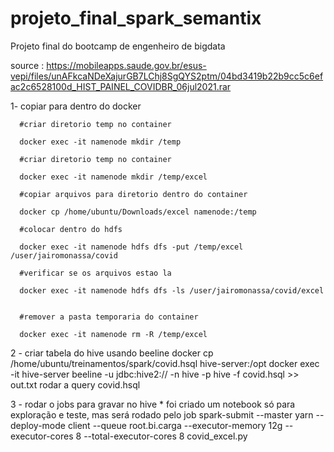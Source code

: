 # projeto_final_spark_semantix
Projeto final do bootcamp de engenheiro de bigdata


source : https://mobileapps.saude.gov.br/esus-vepi/files/unAFkcaNDeXajurGB7LChj8SgQYS2ptm/04bd3419b22b9cc5c6efac2c6528100d_HIST_PAINEL_COVIDBR_06jul2021.rar


1- copiar para dentro do docker

      #criar diretorio temp no container

      docker exec -it namenode mkdir /temp

      #criar diretorio temp no container

      docker exec -it namenode mkdir /temp/excel

      #copiar arquivos para diretorio dentro do container

      docker cp /home/ubuntu/Downloads/excel namenode:/temp

      #colocar dentro do hdfs

      docker exec -it namenode hdfs dfs -put /temp/excel  /user/jairomonassa/covid

      #verificar se os arquivos estao la

      docker exec -it namenode hdfs dfs -ls /user/jairomonassa/covid/excel


      #remover a pasta temporaria do container

      docker exec -it namenode rm -R /temp/excel
      
  2 - criar tabela do hive usando beeline
      docker cp /home/ubuntu/treinamentos/spark/covid.hsql hive-server:/opt
      docker exec -it hive-server beeline -u jdbc:hive2:// -n hive -p hive -f covid.hsql >> out.txt
      rodar a query covid.hsql
      
  3 - rodar o jobs para gravar no hive 
    * foi criado um notebook só para exploração e teste, mas será rodado pelo job
    spark-submit --master yarn --deploy-mode client --queue root.bi.carga --executor-memory 12g --executor-cores 8 --total-executor-cores 8 covid_excel.py
    
    
